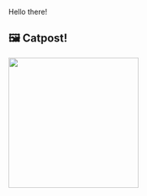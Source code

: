 Hello there!



## 🖼️ Catpost!

<sub>
    <img src="https://cdn2.thecatapi.com/images/O3Iw_6kYG.jpg" height="256">
</sub>

